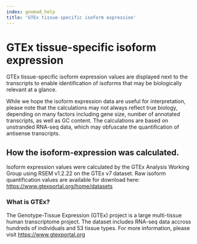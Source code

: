 ```yaml
---
index: gnomad_help
title: 'GTEx tissue-specific isoform expression'
---
```


# GTEx tissue-specific isoform expression

GTEx tissue-specific isoform expression values are displayed next to the transcripts to enable identification of isoforms that may be biologically relevant at a glance. 

While we hope the isoform expression data are useful for interpretation, please note that the calculations may not always reflect true biology, depending on many factors including gene size, number of annotated transcripts, as well as GC content. The calculations are based on unstranded RNA-seq data, which may obfuscate the quantification of antisense transcripts. 


## How the isoform-expression was calculated.

Isoform expression values were calculated by the GTEx Analysis Working Group using RSEM v1.2.22 on the GTEx v7 dataset. Raw isoform quantification values are available for download here: https://www.gtexportal.org/home/datasets


### What is GTEx?

The Genotype-Tissue Expression (GTEx) project is a large multi-tissue human transcriptome project. The dataset includes RNA-seq data accross hundreds of individuals and 53 tissue types. For more information, please visit https://www.gtexportal.org

